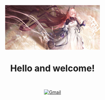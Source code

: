 <div align="center">

  <img src="banner.png" width="300" alt="">
  
  # Hello and welcome!

  <img src="https://komarev.com/ghpvc/?username=therenguen&style=flat-square&color=red" alt=""/>

  <a 
    href="mailto:amerfoe+c@gmail.com"
    target="_blank">
    <img
      src="https://img.shields.io/badge/Gmail-red?style=for-the-badge&logo=gmail&logoColor=white"
      alt="Gmail"
    />
  </a>
</div>
